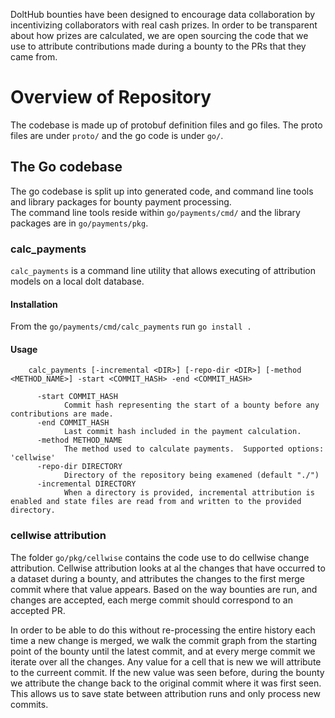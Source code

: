 DoltHub bounties have been designed to encourage data collaboration by incentivizing collaborators with real cash prizes.
In order to be transparent about how prizes are calculated, we are open sourcing the code that we use to attribute 
contributions made during a bounty to the PRs that they came from.

# Overview of Repository

The codebase is made up of protobuf definition files and go files.  The proto files are under `proto/` and the go code is
under `go/`.

## The Go codebase

The go codebase is split up into generated code, and command line tools and library packages for bounty payment processing.  
The command line tools reside within `go/payments/cmd/` and the library packages are in `go/payments/pkg`.

### calc_payments

`calc_payments` is a command line utility that allows executing of attribution models on a local dolt database.

#### Installation

From the `go/payments/cmd/calc_payments` run `go install .`

#### Usage

```
	calc_payments [-incremental <DIR>] [-repo-dir <DIR>] [-method <METHOD_NAME>] -start <COMMIT_HASH> -end <COMMIT_HASH> 

      -start COMMIT_HASH
            Commit hash representing the start of a bounty before any contributions are made.
      -end COMMIT_HASH
            Last commit hash included in the payment calculation.
      -method METHOD_NAME
            The method used to calculate payments.  Supported options: 'cellwise'
      -repo-dir DIRECTORY
            Directory of the repository being examened (default "./")
      -incremental DIRECTORY
            When a directory is provided, incremental attribution is enabled and state files are read from and written to the provided directory.
``` 

### cellwise attribution

The folder `go/pkg/cellwise` contains the code use to do cellwise change attribution.  Cellwise attribution looks at al
the changes that have occurred to a dataset during a bounty, and attributes the changes to the first merge commit where
that value appears.  Based on the way bounties are run, and changes are accepted, each merge commit should correspond to
an accepted PR.

In order to be able to do this without re-processing the entire history each time a new change is merged, we walk the 
commit graph from the starting point of the bounty until the latest commit, and at every merge commit we iterate over
all the changes.  Any value for a cell that is new we will attribute to the curreent commit.  If the new value was seen
before, during the bounty we attribute the change back to the original commit where it was first seen.  This allows us
to save state between attribution runs and only process new commits.
